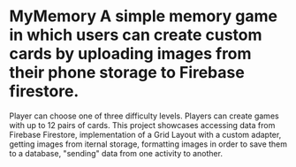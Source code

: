 # MyMemory A simple memory game in which users can create custom cards by uploading images from their phone storage to Firebase firestore. 
Player can choose one of three difficulty levels. Players can create games with up to 12 pairs of cards. This project showcases accessing data from Firebase Firestore,
implementation of a Grid Layout with a custom adapter, getting images from iternal storage, formatting images in order to save them to a database, "sending" data from 
one activity to another.
